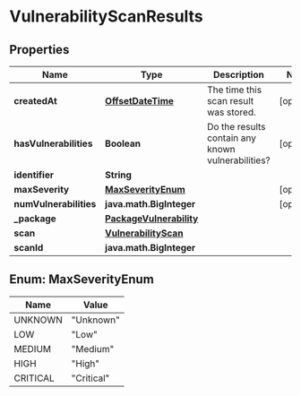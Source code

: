
# VulnerabilityScanResults

## Properties
Name | Type | Description | Notes
------------ | ------------- | ------------- | -------------
**createdAt** | [**OffsetDateTime**](OffsetDateTime.md) | The time this scan result was stored. |  [optional]
**hasVulnerabilities** | **Boolean** | Do the results contain any known vulnerabilities? |  [optional]
**identifier** | **String** |  | 
**maxSeverity** | [**MaxSeverityEnum**](#MaxSeverityEnum) |  |  [optional]
**numVulnerabilities** | **java.math.BigInteger** |  |  [optional]
**_package** | [**PackageVulnerability**](PackageVulnerability.md) |  | 
**scan** | [**VulnerabilityScan**](VulnerabilityScan.md) |  | 
**scanId** | **java.math.BigInteger** |  | 


<a name="MaxSeverityEnum"></a>
## Enum: MaxSeverityEnum
Name | Value
---- | -----
UNKNOWN | &quot;Unknown&quot;
LOW | &quot;Low&quot;
MEDIUM | &quot;Medium&quot;
HIGH | &quot;High&quot;
CRITICAL | &quot;Critical&quot;



